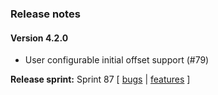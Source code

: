 ### Release notes
<!-- Please add your release notes in the following format:
- My change description (#PR)
-->
#### Version 4.2.0
-  User configurable initial offset support (#79)

**Release sprint:** Sprint 87
[ [bugs](https://github.com/Azure/azure-functions-host/issues?q=is%3Aissue+milestone%3A%22Functions+Sprint+87%22+label%3Abug+is%3Aclosed) | [features](https://github.com/Azure/azure-functions-host/issues?q=is%3Aissue+milestone%3A%22Functions+Sprint+87%22+label%3Afeature+is%3Aclosed) ]
